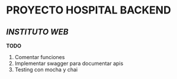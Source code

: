 # PROYECTO HOSPITAL BACKEND
## *INSTITUTO WEB*


**TODO**
1. Comentar funciones
2. Implementar swagger para documentar apis
3. Testing con mocha y chai
